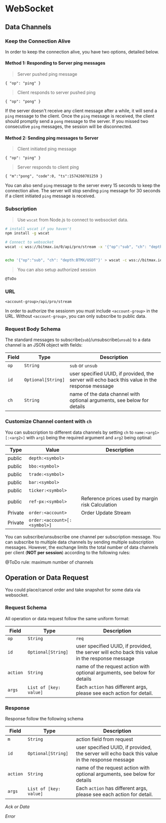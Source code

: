 # WebSocket 


## Data Channels 


### Keep the Connection Alive

In order to keep the connection alive, you have two options, detailed below.


#### Method 1: Responding to Server ping messages

> Server pushed ping message 

```
{ "op": "ping" }
```

> Client responds to server pushed ping 

```
{ "op": "pong" }
```

If the server doesn't receive any client message after a while, it will send a `ping` message to the client. Once the `ping` message is received,
the client should promptly send a `pong` message to the server. If you missed two consecutive `ping` messages, the session will be disconnected. 


#### Method 2: Sending ping messages to Server 

> Client initiated ping message 

```
{ "op": "ping" }
```

> Server responds to client ping 

```
{ "m":"pong", "code":0, "ts":1574260701259 }
``` 

You can also send `ping` message to the server every 15 seconds to keep the connection alive. The server will stop sending `ping` message 
for 30 seconds if a client initiated `ping` message is received. 



### Subscription 

> Use `wscat` from Node.js to connect to websocket data.

```bash
# install wscat if you haven't
npm install -g wscat

# Connect to websocket
wscat -c wss://bitmax.io/0/api/pro/stream -x '{"op":"sub", "ch": "depth:BTMX/USDT"}'


echo '{"op":"sub", "ch": "depth:BTMX/USDT"}' > wscat -c wss://bitmax.io/0/api/pro/stream
```

> You can also setup authorized session

```bash
@ToDo
```

### URL 

`<account-group>/api/pro/stream`


In order to authorize the sessionm you must include `<account-group>` in the URL. Without `<account-group>`, you can 
only subscribe to public data. 

### Request Body Schema 

The standard messages to subscribe(`sub`)/unsubscribe(`unsub`) to a data channel is an JSON object with fields:

 Field | Type               | Description                                                                                    
-------| ------------------ | ---------------------------------------------------------------------------------------------- 
 `op`  | `String`           | `sub` or `unsub`                                                                               
 `id`  | `Optional[String]` | user specified UUID, if provided, the server will echo back this value in the response message 
 `ch`  | `String`           | name of the data channel with optional arguments, see below for details                        


###  Customize Channel content with `ch`

You can subscription to different data channels by setting `ch` to `name:<arg1>[:<arg2>]` with `arg1` being the required argument 
and `arg2` being optinal:

 Type    | Value                        | Description                                      
-------- | ---------------------------- | ------------------------------------------------ 
 public  | `depth:<symbol>`             |                                                  
 public  | `bbo:<symbol>`               |                                                  
 public  | `trade:<symbol>`             |                                                  
 public  | `bar:<symbol>`               |                                                  
 public  | `ticker:<symbol>`            |                                                  
 public  | `ref-px:<symbol>`            | Reference prices used by margin risk Calculation 
 Private | `order:<account>`            | Order Update Stream                              
 Private | `order:<account>[:<symbol>]` |                                                  

You can subscribe/unsubscribe one channel per subscription message. You can subscribe to multiple data channels by sending multiple 
subscription messages. However, the exchange limits the total number of data channels per client (**NOT per session**) according to 
the following rules:

@ToDo rule: maximum number of channels 


## Operation or Data Request

You could place/cancel order and take snapshot for some data via websocket.

### Request Schema

All operation or data request follow the same uniform format:

 Field   | Type                 | Description                                                                                    
---------| ---------------------| ---------------------------------------------------------------------------------------------- 
 `op`    |`String`              | `req`                                                                               
 `id`    |`Optional[String]`    | user specified UUID, if provided, the server will echo back this value in the response message 
 `action`|`String`              | name of the request action with optional arguments, see below for details    
 `args`  |`List of [key: value]`| Each `action` has different args, please see each action for detail.


### Response 

Response follow the following schema

 Field | Type               | Description                                                                                    
-------| ------------------ | ---------------------------------------------------------------------------------------------- 
 `m`  | `String`            | action field from request                                                                               
 `id`  | `Optional[String]` | user specified UUID, if provided, the server will echo back this value in the response message 
 `action`| `String`           | name of the request action with optional arguments, see below for details    
 `args` | `List of [key: value]` | Each `action` has different args, please see each action for detail.


*Ack or Data*

*Error*

